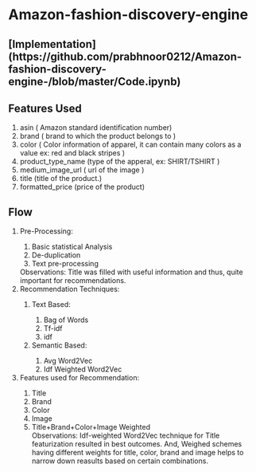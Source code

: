 # Amazon-fashion-discovery-engine
<h2> [Implementation] (https://github.com/prabhnoor0212/Amazon-fashion-discovery-engine-/blob/master/Code.ipynb) 
<h2> Features Used </h2>
  <ol>
  <li> asin  ( Amazon standard identification number) </li>
  <li> brand ( brand to which the product belongs to ) </li>
  <li> color ( Color information of apparel, it can contain many colors as   a value ex: red and black stripes ) </li>
  <li> product_type_name (type of the apperal, ex: SHIRT/TSHIRT ) </li>
  <li> medium_image_url  ( url of the image ) </li>
  <li> title (title of the product.) </li>
  <li> formatted_price (price of the product) </li>
  </ol>
  
 <h2>Flow</h2>

<ol>
    <li>Pre-Processing:</li>
        <ol>
            <li>Basic statistical Analysis</li>
            <li>De-duplication</li>
            <li>Text pre-processing</li>
        </ol>
    Observations: Title was filled with useful information and thus, quite important for recommendations.
    
<li>Recommendation Techniques:</li>
        <ol>
            <li>Text Based:</li>
            <ol>
                <li>Bag of Words</li>
                <li>Tf-idf</li>
                <li>idf</li>
            </ol>
            <li>Semantic Based:</li>
            <ol>
                <li>Avg Word2Vec</li>
                <li>Idf Weighted Word2Vec</li>
            </ol>
        </ol>
    <li>Features used for Recommendation:</li>
    <ol>
        <li>Title</li>
        <li>Brand</li>
        <li>Color</li>
        <li>Image</li>
        <li>Title+Brand+Color+Image Weighted</li>
        Observations: Idf-weighted Word2Vec technique for Title featurization resulted in best outcomes. And, Weighed schemes having different weights for title, color, brand and image helps to narrow down reasults based on certain combinations.
    </ol>
</ol>
